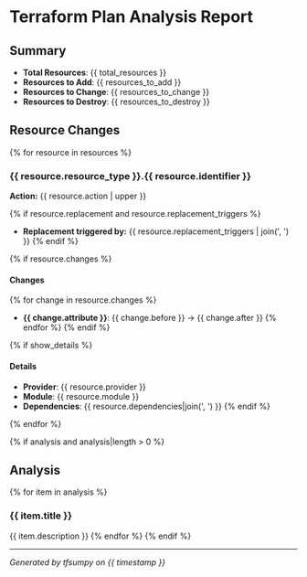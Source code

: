 # Terraform Plan Analysis Report

## Summary

- **Total Resources**: {{ total_resources }}
- **Resources to Add**: {{ resources_to_add }}
- **Resources to Change**: {{ resources_to_change }}
- **Resources to Destroy**: {{ resources_to_destroy }}

## Resource Changes

{% for resource in resources %}
### {{ resource.resource_type }}.{{ resource.identifier }}

**Action:** {{ resource.action | upper }}

{% if resource.replacement and resource.replacement_triggers %}
- **Replacement triggered by:** {{ resource.replacement_triggers | join(', ') }}
{% endif %}

{% if resource.changes %}
#### Changes

{% for change in resource.changes %}
- **{{ change.attribute }}**: {{ change.before }} → {{ change.after }}
{% endfor %}
{% endif %}

{% if show_details %}
#### Details

- **Provider**: {{ resource.provider }}
- **Module**: {{ resource.module }}
- **Dependencies**: {{ resource.dependencies|join(', ') }}
{% endif %}

{% endfor %}

{% if analysis and analysis|length > 0 %}
## Analysis

{% for item in analysis %}
### {{ item.title }}

{{ item.description }}
{% endfor %}
{% endif %}

---
*Generated by tfsumpy on {{ timestamp }}*